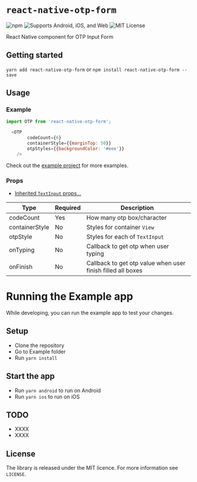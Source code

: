 # `react-native-otp-form`
![npm](https://img.shields.io/npm/v/react-native-otp-form.svg) ![Supports Android, iOS, and Web](https://img.shields.io/badge/platforms-android%20|%20ios%20|%20web-lightgrey.svg) ![MIT License](https://img.shields.io/npm/l/react-native-otp-form.svg)

React Native component for OTP Input Form




## Getting started

`yarn add react-native-otp-form`
or
`npm install react-native-otp-form --save`

## Usage

### Example

```javascript
import OTP from 'react-native-otp-form';
```

```javascript
  <OTP
        codeCount={6}
        containerStyle={{marginTop: 50}}
        otpStyles={{backgroundColor: '#eee'}}
    />
```

Check out the [example project](https://github.com/abdymm/react-native-otp-form/tree/master/Example) for more examples.

### Props

* [Inherited `TextInput` props...](https://reactnative.dev/docs/textinput)


| Type       | Required | Description |
| ---------- | -------- | ---
| codeCount | Yes       | How many otp box/character|
| containerStyle | No       | Styles for container `View`|
| otpStyle | No       | Styles for each of `TextInput`|
| onTyping | No       | Callback to get otp when user typing|
| onFinish | No       | Callback to get otp value when user finish filled all boxes|

# Running the Example app 
While developing, you can run the example app to test your changes.

## Setup

- Clone the repository 
- Go to Example folder
- Run `yarn install`

## Start the app

- Run `yarn android` to run on Android
- Run `yarn ios` to run on iOS

## TODO

- XXXX
- XXXX

## License
The library is released under the MIT licence. For more information see `LICENSE`.